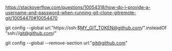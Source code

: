 https://stackoverflow.com/questions/10054318/how-do-i-provide-a-username-and-password-when-running-git-clone-gitremote-git/10054470#10054470

git config --global url."https://ssh:$MY_GIT_TOKEN@github.com/".insteadOf "ssh://git@github.com/"

git config --global --remove-section url."git@github.com"
